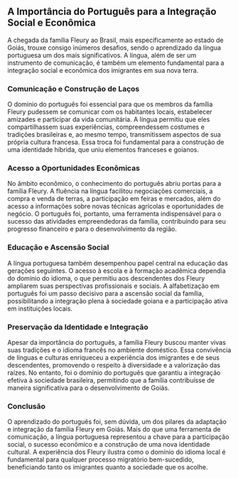## A Importância do Português para a Integração Social e Econômica

A chegada da família Fleury ao Brasil, mais especificamente ao estado de Goiás, trouxe consigo inúmeros desafios, sendo o aprendizado da língua portuguesa um dos mais significativos. A língua, além de ser um instrumento de comunicação, é também um elemento fundamental para a integração social e econômica dos imigrantes em sua nova terra.

### Comunicação e Construção de Laços

O domínio do português foi essencial para que os membros da família Fleury pudessem se comunicar com os habitantes locais, estabelecer amizades e participar da vida comunitária. A língua permitiu que eles compartilhassem suas experiências, compreendessem costumes e tradições brasileiras e, ao mesmo tempo, transmitissem aspectos de sua própria cultura francesa. Essa troca foi fundamental para a construção de uma identidade híbrida, que uniu elementos franceses e goianos.

### Acesso a Oportunidades Econômicas

No âmbito econômico, o conhecimento do português abriu portas para a família Fleury. A fluência na língua facilitou negociações comerciais, a compra e venda de terras, a participação em feiras e mercados, além do acesso a informações sobre novas técnicas agrícolas e oportunidades de negócio. O português foi, portanto, uma ferramenta indispensável para o sucesso das atividades empreendedoras da família, contribuindo para seu progresso financeiro e para o desenvolvimento da região.

### Educação e Ascensão Social

A língua portuguesa também desempenhou papel central na educação das gerações seguintes. O acesso à escola e à formação acadêmica dependia do domínio do idioma, o que permitiu aos descendentes dos Fleury ampliarem suas perspectivas profissionais e sociais. A alfabetização em português foi um passo decisivo para a ascensão social da família, possibilitando a integração plena à sociedade goiana e a participação ativa em instituições locais.

### Preservação da Identidade e Integração

Apesar da importância do português, a família Fleury buscou manter vivas suas tradições e o idioma francês no ambiente doméstico. Essa convivência de línguas e culturas enriqueceu a experiência dos imigrantes e de seus descendentes, promovendo o respeito à diversidade e a valorização das raízes. No entanto, foi o domínio do português que garantiu a integração efetiva à sociedade brasileira, permitindo que a família contribuísse de maneira significativa para o desenvolvimento de Goiás.

### Conclusão

O aprendizado do português foi, sem dúvida, um dos pilares da adaptação e integração da família Fleury em Goiás. Mais do que uma ferramenta de comunicação, a língua portuguesa representou a chave para a participação social, o sucesso econômico e a construção de uma nova identidade cultural. A experiência dos Fleury ilustra como o domínio do idioma local é fundamental para qualquer processo migratório bem-sucedido, beneficiando tanto os imigrantes quanto a sociedade que os acolhe.